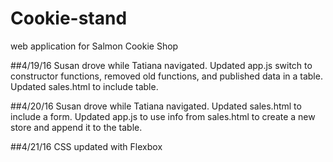 # Cookie-stand
web application for Salmon Cookie Shop

##4/19/16
Susan drove while Tatiana navigated. Updated app.js switch to constructor functions, removed old functions, and published data in a table. Updated sales.html to include table.

##4/20/16
Susan drove while Tatiana navigated. Updated sales.html to include a form. Updated app.js to use info from sales.html to create a new store and append it to the table.

##4/21/16
CSS updated with Flexbox
